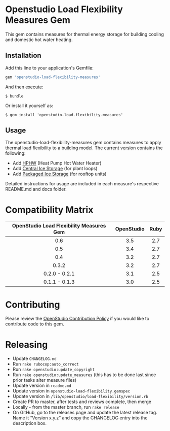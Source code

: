 # Openstudio Load Flexibility Measures Gem

This gem contains measures for thermal energy storage for building cooling and domestic hot water heating.

## Installation

Add this line to your application's Gemfile:

```ruby
gem 'openstudio-load-flexibility-measures'
```

And then execute:

    $ bundle

Or install it yourself as:

    $ gem install 'openstudio-load-flexibility-measures'

## Usage

The openstudio-load-flexibility-measures gem contains measures to apply thermal load flexibility to a building model. The current version contains the following:
* Add [HPHW](https://github.com/NREL/openstudio-load-flexibility-measures-gem/tree/master/lib/measures/add_hpwh) (Heat Pump Hot Water Heater)
* Add [Central Ice Storage](https://github.com/NREL/openstudio-load-flexibility-measures-gem/tree/master/lib/measures/add_central_ice_storage) (for plant loops)
* Add [Packaged Ice Storage](https://github.com/NREL/openstudio-load-flexibility-measures-gem/tree/master/lib/measures/add_packaged_ice_storage) (for rooftop units)

Detailed instructions for usage are included in each measure's respective README.md and docs folder. 

# Compatibility Matrix

|OpenStudio Load Flexibility Measures Gem|OpenStudio|Ruby|
|:--------------:|:----------:|:--------:|
| 0.6  | 3.5      | 2.7    |
| 0.5  | 3.4      | 2.7    |
| 0.4  | 3.2      | 2.7    |
| 0.3.2  | 3.2      | 2.7    |
| 0.2.0 - 0.2.1  | 3.1      | 2.5    |
| 0.1.1 - 0.1.3  | 3.0      | 2.5    |


# Contributing 

Please review the [OpenStudio Contribution Policy](https://openstudio.net/openstudio-contribution-policy) if you would like to contribute code to this gem.

# Releasing

* Update `CHANGELOG.md`
* Run `rake rubocop:auto_correct`
* Run `rake openstudio:update_copyright`
* Run `rake openstudio:update_measures` (this has to be done last since prior tasks alter measure files)
* Update version in `readme.md`
* Update version in `openstudio-load-flexibility.gemspec`
* Update version in `/lib/openstudio/load-flexibility/version.rb`
* Create PR to master, after tests and reviews complete, then merge
* Locally - from the master branch, run `rake release`
* On GitHub, go to the releases page and update the latest release tag. Name it “Version x.y.z” and copy the CHANGELOG entry into the description box.

